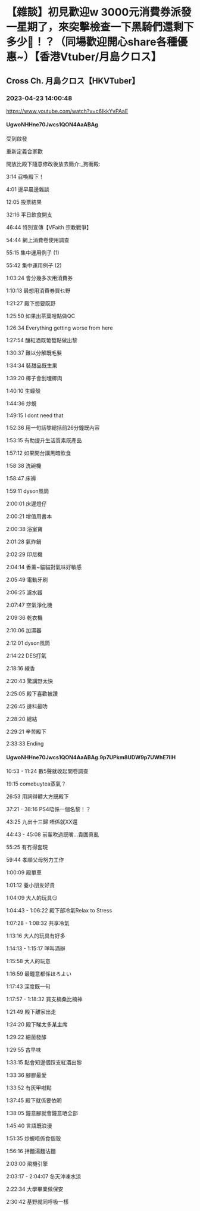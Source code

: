 # 【雜談】初見歡迎w 3000元消費券派發一星期了，來突擊檢查一下黑騎們還剩下多少👀！？（同場歡迎開心share各種優惠~）【香港Vtuber/月島クロス】

## Cross Ch. 月島クロス【HKVTuber】

### 2023-04-23 14:00:48

https://www.youtube.com/watch?v=c6IkkYvPAaE

#### UgwoNHHne70Jwcs1QON4AaABAg

受到啟發

重新定義合家歡



開放比殿下隨意修改後放去簡介:_狗衝殿:



3:14 召喚殿下！

4:01 邊早晨邊雜談

12:05 投票結果

32:16 平日飲食開支

46:44 特別宣傳【VFaith 宗教戰爭】

54:44 網上消費卷使用調查

55:15 集中運用例子 (1)

55:42 集中運用例子 (2)

1:03:24 會分幾多次用消費券

1:10:13 最想用消費券買乜野

1:21:27 殿下想要既野

1:25:50 如果出茶葉咁點做QC

1:26:34 Everything getting worse from here

1:27:54 釀紅酒既葡萄點做出黎

1:30:37 難以分解既毛髮

1:34:34 裝甜品既生果

1:39:20 椰子會刮埋椰肉

1:40:10 生蠔殼

1:44:36 炒蜆

1:49:15 I dont need that

1:52:36 用一句話黎總括前26分鐘既內容

1:53:15 有助提升生活質素既產品

1:57:12 如果開台講黑暗飲食

1:58:38 洗碗機

1:58:47 床褥

1:59:11 dyson風筒

2:00:01 床邊燈仔

2:00:21 增值用書本

2:00:38 浴室寶

2:01:28 氣炸鍋

2:02:29 印尼機

2:04:14 香薰~貓貓對氣味好敏感

2:05:49 電動牙刷

2:06:25 濾水器

2:07:47 空氣淨化機

2:09:36 乾衣機

2:10:06 加濕器

2:12:01 dyson風筒

2:14:22 DES打氣

2:18:16 線香

2:20:43 驚講野太快

2:25:05 殿下喜歡被讚

2:26:45 邊科最叻

2:28:20 總結

2:29:21 辛苦殿下

2:33:33 Ending



#### UgwoNHHne70Jwcs1QON4AaABAg.9p7UPkm8UDW9p7UWhE7lIH

10:53 - 11:24 數5聲就收起問卷調查

19:15 comebuytea蒸氣？

26:53 用詞得體大方既殿下

37:21 - 38:16 PS4唔係一個名黎！？

43:25 九出十三歸 唔係就XX還

44:43 - 45:08 前輩吹過既嘴…貴圍真亂

55:25 有冇得套現

59:44 孝順父母努力工作

1:00:09 殿單車

1:01:12 養小朋友好貴

1:04:09 大人的玩具😏

1:04:43 - 1:06:22 殿下部冷氣Relax to Stress

1:07:28 - 1:08:32 共享冷氣

1:13:16 大人的玩具有好多

1:14:13 - 1:15:17 咩叫酒辦

1:15:58 大人的玩意

1:16:59 最鐘意都係ほろよい

1:17:43 深度既一句

1:17:57 - 1:18:32 買支楠桑比楠神

1:21:49 殿下離家出走

1:24:20 殿下睇太多某主席

1:29:22 細菌發酵

1:29:55 古早味

1:33:15 點會知邊個踩支紅酒出黎

1:33:36 腳膠最愛

1:33:52 有灰甲咁點

1:37:45 殿下就係要依啲

1:38:05 鐘意腳就會鐘意晒全部

1:45:40 言語既浪漫

1:51:35 炒蜆唔係食個殼

1:56:16 拌麵湯麵沾麵

2:03:00 飛機引擎

2:03:17 - 2:04:07 冬天沖凍水涼

2:22:34 大學畢業做保安

2:30:42 基野就同呼吸一樣

